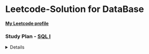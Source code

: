 # Leetcode-Solution for DataBase

#### [My Leetcode profile](https://leetcode.com/AmyChang/)

### Study Plan - [SQL I](https://leetcode.com/study-plan/sql/?progress=xmrycfs1)

<details>

| # | Title     | Solution     | Difficulty | Related Topics |
|---| --------- | ------------ | ---------- | -------------- |
|595|[Big Countries](https://leetcode.com/submissions/detail/819931327/) | [MySQL](https://github.com/coco40725/LeetCode-Solution_SQL/blob/main/No.501-600/595.%20Big%20Countries.sql) | Easy | where statement |
|1757|[Recyclable and Low Fat Products](https://leetcode.com/submissions/detail/819941766/) | [MySQL](https://github.com/coco40725/LeetCode-Solution_SQL/blob/main/No.1701-1800/1757.%20Recyclable%20and%20Low%20Fat%20Products.sql) | Easy | where statement |
|584|[Find Customer Referee](https://leetcode.com/submissions/detail/819943176/) | [MySQL](https://github.com/coco40725/LeetCode-Solution_SQL/blob/main/No.501-600/584.%20Find%20Customer%20Referee.sql) | Easy | where statement |
|183|[Customers Who Never Order](https://leetcode.com/submissions/detail/819994832/) | [MySQL](https://github.com/coco40725/LeetCode-Solution_SQL/blob/main/No.101-200/183.%20Customers%20Who%20Never%20Order.sql) | Easy | left join |
|1873|[Calculate Special Bonus](https://leetcode.com/submissions/detail/820003402/) | [MySQL](https://github.com/coco40725/LeetCode-Solution_SQL/blob/main/No.1801-1900/1873.%20Calculate%20Special%20Bonus.sql) | Easy | case, regexp |
|627|[Swap Salary](https://leetcode.com/submissions/detail/820582551/) | [MySQL](https://github.com/coco40725/LeetCode-Solution_SQL/blob/main/No.601-700/627.%20Swap%20Salary.sql) | Easy | case |
|196|[Delete Duplicate Emails](https://leetcode.com/submissions/detail/820602464/) | [MySQL](https://github.com/coco40725/LeetCode-Solution_SQL/blob/main/No.101-200/196.%20Delete%20Duplicate%20Emails.sql) | Easy | left join, where |
|1667|[Fix Names in a Table](https://leetcode.com/submissions/detail/820642809/) | [MySQL](https://github.com/coco40725/LeetCode-Solution_SQL/blob/main/No.1601-1700/1667.%20Fix%20Names%20in%20a%20Table.sql) | Easy | concat |
|1527|[Patients With a Condition](https://leetcode.com/submissions/detail/820688977/) | [MySQL](https://github.com/coco40725/LeetCode-Solution_SQL/blob/main/No.1501-1600/1527.%20Patients%20With%20a%20Condition.sql) | Easy | LIKE, regexp |
|1965|[Employees With Missing Information](https://leetcode.com/submissions/detail/820727280/) | [MySQL](https://github.com/coco40725/LeetCode-Solution_SQL/blob/main/No.1901-2000/1965.%20Employees%20With%20Missing%20Information.sql) | Easy | UNION |
</details>
